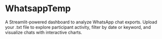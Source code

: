 # WhatsappTemp
A Streamlit-powered dashboard to analyze WhatsApp chat exports. Upload your .txt file to explore participant activity, filter by date or keyword, and visualize chats with interactive charts.
